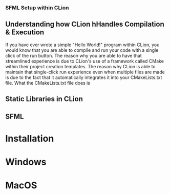 ### SFML Setup within CLion

## Understanding how CLion hHandles Compilation & Execution

If you have ever wrote a simple "Hello World!" program within CLion, you would know that you are able to compile and run your code with a single click of the run button. The reason why you are able to have that streamlined experience is due to CLion's use of a framework called CMake within their project creation templates. The reason why CLion is able to maintain that single-click run experience even when multiple files are made is due to the fact that it automatically integrates it into your CMakeLists.txt file. What the CMakeLists.txt file does is 

## Static Libraries in CLion


## SFML




# Installation


# Windows



# MacOS

